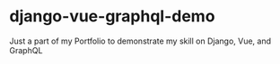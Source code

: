 # django-vue-graphql-demo
Just a part of my Portfolio to demonstrate my skill on Django, Vue, and GraphQL
